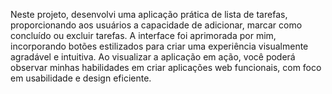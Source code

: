 Neste projeto, desenvolvi uma aplicação prática de lista de tarefas, proporcionando aos usuários a capacidade de adicionar, marcar como concluído ou excluir tarefas. A interface foi aprimorada por mim, incorporando botões estilizados para criar uma experiência visualmente agradável e intuitiva. Ao visualizar a aplicação em ação, você poderá observar minhas habilidades em criar aplicações web funcionais, com foco em usabilidade e design eficiente.

